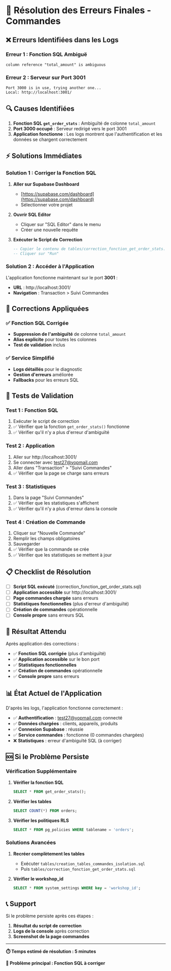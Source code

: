 # 🚨 Résolution des Erreurs Finales - Commandes

## ❌ Erreurs Identifiées dans les Logs

### Erreur 1 : Fonction SQL Ambiguë
```
column reference "total_amount" is ambiguous
```

### Erreur 2 : Serveur sur Port 3001
```
Port 3000 is in use, trying another one...
Local: http://localhost:3001/
```

## 🔍 Causes Identifiées

1. **Fonction SQL `get_order_stats`** : Ambiguïté de colonne `total_amount`
2. **Port 3000 occupé** : Serveur redirigé vers le port 3001
3. **Application fonctionne** : Les logs montrent que l'authentification et les données se chargent correctement

## ⚡ Solutions Immédiates

### Solution 1 : Corriger la Fonction SQL

1. **Aller sur Supabase Dashboard**
   - [https://supabase.com/dashboard](https://supabase.com/dashboard)
   - Sélectionner votre projet

2. **Ouvrir SQL Editor**
   - Cliquer sur "SQL Editor" dans le menu
   - Créer une nouvelle requête

3. **Exécuter le Script de Correction**
   ```sql
   -- Copier le contenu de tables/correction_fonction_get_order_stats.sql
   -- Cliquer sur "Run"
   ```

### Solution 2 : Accéder à l'Application

L'application fonctionne maintenant sur le port **3001** :
- **URL** : http://localhost:3001/
- **Navigation** : Transaction > Suivi Commandes

## 🔧 Corrections Appliquées

### ✅ Fonction SQL Corrigée
- **Suppression de l'ambiguïté** de colonne `total_amount`
- **Alias explicite** pour toutes les colonnes
- **Test de validation** inclus

### ✅ Service Simplifié
- **Logs détaillés** pour le diagnostic
- **Gestion d'erreurs** améliorée
- **Fallbacks** pour les erreurs SQL

## 🧪 Tests de Validation

### Test 1 : Fonction SQL
1. Exécuter le script de correction
2. ✅ Vérifier que la fonction `get_order_stats()` fonctionne
3. ✅ Vérifier qu'il n'y a plus d'erreur d'ambiguïté

### Test 2 : Application
1. Aller sur http://localhost:3001/
2. Se connecter avec test27@yopmail.com
3. Aller dans "Transaction" > "Suivi Commandes"
4. ✅ Vérifier que la page se charge sans erreurs

### Test 3 : Statistiques
1. Dans la page "Suivi Commandes"
2. ✅ Vérifier que les statistiques s'affichent
3. ✅ Vérifier qu'il n'y a plus d'erreur dans la console

### Test 4 : Création de Commande
1. Cliquer sur "Nouvelle Commande"
2. Remplir les champs obligatoires
3. Sauvegarder
4. ✅ Vérifier que la commande se crée
5. ✅ Vérifier que les statistiques se mettent à jour

## 📋 Checklist de Résolution

- [ ] **Script SQL exécuté** (correction_fonction_get_order_stats.sql)
- [ ] **Application accessible** sur http://localhost:3001/
- [ ] **Page commandes chargée** sans erreurs
- [ ] **Statistiques fonctionnelles** (plus d'erreur d'ambiguïté)
- [ ] **Création de commandes** opérationnelle
- [ ] **Console propre** sans erreurs SQL

## 🎯 Résultat Attendu

Après application des corrections :
- ✅ **Fonction SQL corrigée** (plus d'ambiguïté)
- ✅ **Application accessible** sur le bon port
- ✅ **Statistiques fonctionnelles**
- ✅ **Création de commandes** opérationnelle
- ✅ **Console propre** sans erreurs

## 📊 État Actuel de l'Application

D'après les logs, l'application fonctionne correctement :
- ✅ **Authentification** : test27@yopmail.com connecté
- ✅ **Données chargées** : clients, appareils, produits
- ✅ **Connexion Supabase** : réussie
- ✅ **Service commandes** : fonctionne (0 commandes chargées)
- ❌ **Statistiques** : erreur d'ambiguïté SQL (à corriger)

## 🆘 Si le Problème Persiste

### Vérification Supplémentaire

1. **Vérifier la fonction SQL**
   ```sql
   SELECT * FROM get_order_stats();
   ```

2. **Vérifier les tables**
   ```sql
   SELECT COUNT(*) FROM orders;
   ```

3. **Vérifier les politiques RLS**
   ```sql
   SELECT * FROM pg_policies WHERE tablename = 'orders';
   ```

### Solutions Avancées

1. **Recréer complètement les tables**
   - Exécuter `tables/creation_tables_commandes_isolation.sql`
   - Puis `tables/correction_fonction_get_order_stats.sql`

2. **Vérifier le workshop_id**
   ```sql
   SELECT * FROM system_settings WHERE key = 'workshop_id';
   ```

## 📞 Support

Si le problème persiste après ces étapes :
1. **Résultat du script de correction**
2. **Logs de la console** après correction
3. **Screenshot de la page commandes**

---

**⏱️ Temps estimé de résolution : 5 minutes**

**🎯 Problème principal : Fonction SQL à corriger**


